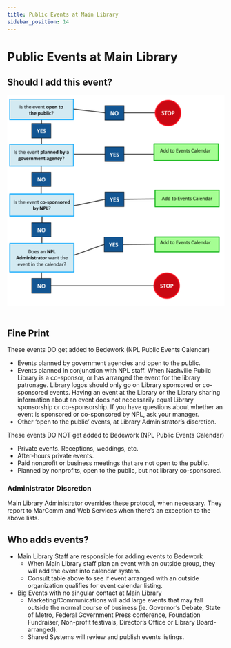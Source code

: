 ```yaml
---
title: Public Events at Main Library
sidebar_position: 14
---
```


# Public Events at Main Library

## Should I add this event?

![img "decision tree for main"](../img/main-event-decision-tree.jpg) 

## Fine Print

These events DO get added to Bedework (NPL Public Events Calendar)

- Events planned by government agencies and open to the public.
- Events planned in conjunction with NPL staff. When Nashville Public Library is a co-sponsor, or has arranged the event for the library patronage. Library logos should only go on Library sponsored or co-sponsored events. Having an event at the Library or the Library sharing information about an event does not necessarily equal Library sponsorship or co-sponsorship. If you have questions about whether an event is sponsored or co-sponsored by NPL, ask your manager.
- Other ‘open to the public’ events, at Library Administrator’s discretion.

These events DO NOT get added to Bedework (NPL Public Events Calendar)

- Private events. Receptions, weddings, etc.
- After-hours private events.
- Paid nonprofit or business meetings that are not open to the public.
- Planned by nonprofits, open to the public, but not library co-sponsored.

### Administrator Discretion

Main Library Administrator overrides these protocol, when necessary. They report to MarComm and Web Services when there’s an exception to the above lists.

## Who adds events?

- Main Library Staff are responsible for adding events to Bedework
  - When Main Library staff plan an event with an outside group, they will add the event into calendar system.
  - Consult table above to see if event arranged with an outside organization qualifies for event calendar listing.
- Big Events with no singular contact at Main Library
  - Marketing/Communications will add large events that may fall outside the normal course of business (ie. Governor’s Debate, State of Metro, Federal Government Press conference, Foundation Fundraiser, Non-profit festivals, Director’s Office or Library Board-arranged).
  - Shared Systems will review and publish events listings.
